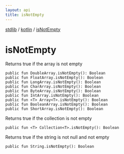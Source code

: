 ```yaml
---
layout: api
title: isNotEmpty
---
```

[stdlib](../index.html) / [kotlin](index.html) / [isNotEmpty](isNotEmpty.html)

# isNotEmpty
Returns true if the array is not empty
```
public fun DoubleArray.isNotEmpty(): Boolean
public fun FloatArray.isNotEmpty(): Boolean
public fun LongArray.isNotEmpty(): Boolean
public fun CharArray.isNotEmpty(): Boolean
public fun ByteArray.isNotEmpty(): Boolean
public fun IntArray.isNotEmpty(): Boolean
public fun <T> Array<T>.isNotEmpty(): Boolean
public fun BooleanArray.isNotEmpty(): Boolean
public fun ShortArray.isNotEmpty(): Boolean
```
Returns true if the collection is not empty
```
public fun <T> Collection<T>.isNotEmpty(): Boolean
```
Returns true if the string is not null and not empty
```
public fun String.isNotEmpty(): Boolean
```

